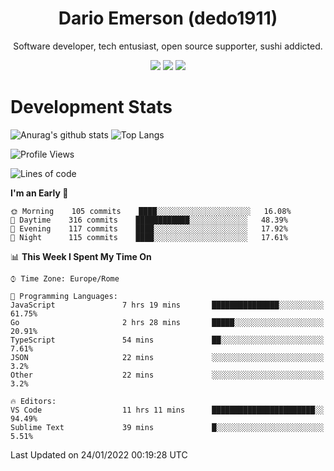 <div align="center">
  
# Dario Emerson (dedo1911)
Software developer, tech entusiast, open source supporter, sushi addicted.

[![](https://img.shields.io/badge/-Linkedin-informational?style=for-the-badge&logo=linkedin&logoColor=white&color=2867B2)](http://linkedin.com/in/dedo1911)
[![](https://img.shields.io/badge/-Telegram-informational?style=for-the-badge&logo=telegram&logoColor=white&color=0088cc)](https://t.me/dedo1911)
[![](https://img.shields.io/badge/-Facebook-informational?style=for-the-badge&logo=facebook&logoColor=white&color=3b5998)](https://fb.com/dedo1911)

</div>

# Development Stats

![Anurag's github stats](https://github-readme-stats.vercel.app/api?username=dedo1911&count_private=true&show_icons=true&theme=chartreuse-dark)
![Top Langs](https://github-readme-stats.vercel.app/api/top-langs/?username=dedo1911&theme=chartreuse-dark&layout=compact)

<!--START_SECTION:waka-->
![Profile Views](http://img.shields.io/badge/Profile%20Views-0-blue)

![Lines of code](https://img.shields.io/badge/From%20Hello%20World%20I%27ve%20Written-47%20Thousand%20lines%20of%20code-blue)

**I'm an Early 🐤** 

```text
🌞 Morning    105 commits    ████░░░░░░░░░░░░░░░░░░░░░   16.08% 
🌆 Daytime    316 commits    ████████████░░░░░░░░░░░░░   48.39% 
🌃 Evening    117 commits    ████░░░░░░░░░░░░░░░░░░░░░   17.92% 
🌙 Night      115 commits    ████░░░░░░░░░░░░░░░░░░░░░   17.61%

```


📊 **This Week I Spent My Time On** 

```text
⌚︎ Time Zone: Europe/Rome

💬 Programming Languages: 
JavaScript               7 hrs 19 mins       ███████████████░░░░░░░░░░   61.75% 
Go                       2 hrs 28 mins       █████░░░░░░░░░░░░░░░░░░░░   20.91% 
TypeScript               54 mins             ██░░░░░░░░░░░░░░░░░░░░░░░   7.61% 
JSON                     22 mins             ░░░░░░░░░░░░░░░░░░░░░░░░░   3.2% 
Other                    22 mins             ░░░░░░░░░░░░░░░░░░░░░░░░░   3.2%

🔥 Editors: 
VS Code                  11 hrs 11 mins      ███████████████████████░░   94.49% 
Sublime Text             39 mins             █░░░░░░░░░░░░░░░░░░░░░░░░   5.51%

```


 Last Updated on 24/01/2022 00:19:28 UTC
<!--END_SECTION:waka-->

<!--
**dedo1911/dedo1911** is a ✨ _special_ ✨ repository because its `README.md` (this file) appears on your GitHub profile.

Here are some ideas to get you started:

- 🔭 I’m currently working on ...
- 🌱 I’m currently learning ...
- 👯 I’m looking to collaborate on ...
- 🤔 I’m looking for help with ...
- 💬 Ask me about ...
- 📫 How to reach me: ...
- 😄 Pronouns: ...
- ⚡ Fun fact: ...
-->
